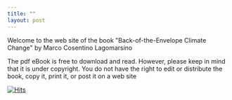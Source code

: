 ```yaml
---
title: ""
layout: post
---
```


Welcome to the web site of the book "Back-of-the-Envelope Climate Change"
by Marco Cosentino Lagomarsino

The pdf eBook is free to download and read. However, please keep in mind that it is under copyright. You do not have the right to edit or distribute the book, copy it, print it, or post it on a web site   

[![Hits](https://hits.seeyoufarm.com/api/count/incr/badge.svg?url=https%3A%2F%2Fmcltone.github.io%2Fboe&count_bg=%23AEB6A7&title_bg=%239F9A9A&icon=mixcloud.svg&icon_color=%23D7D9E8&title=thank+you+for+visiting&edge_flat=false)](https://hits.seeyoufarm.com)

<!-- excerpt_separator -->


